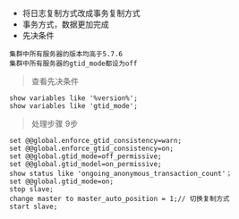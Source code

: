 - 将日志复制方式改成事务复制方式
- 事务方式，数据更加完成
- 先决条件
```
集群中所有服务器的版本均高于5.7.6
集群中所有服务器的gtid_mode都设为off
```

> 查看先决条件
```
show variables like '%version%';
show variables like 'gtid_mode';
```

> 处理步骤 9步
```
set @@global.enforce_gtid_consistency=warn;
set @@global.enforce_gtid_consistency=on;
set @@global.gtid_mode=off_permissive;
set @@global.gtid_model=on_permissive;
show status like 'ongoing_anonymous_transaction_count'；
set @@global.gtid_mode=on;
stop slave;
change master to master_auto_position = 1;// 切换复制方式
start slave;
```
